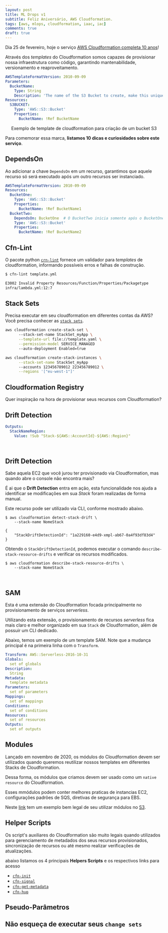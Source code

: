 ```yaml
---
layout: post
title: ML Drops v1
subtitle: Feliz Aniversário, AWS Cloudformation.
tags: [aws, mlops, cloudformation, iaac, iac]
comments: true
draft: true
---
```


Dia 25 de fevereiro, hoje o serviço [AWS Cloudformation completa 10 anos](https://aws.amazon.com/pt/about-aws/whats-new/2011/02/25/introducing-aws-cloudformation/)!

Através dos *templates* do Cloudformation somos capazes de provisionar nossa infraestrutura como código, garantindo mantenabilidade, versionamento e reaproveitamento.

```yaml
AWSTemplateFormatVersion: 2010-09-09
Parameters:
  BucketName:
    Type: String
    Description: 'The name of the S3 Bucket to create, make this unique'
Resources:
  S3BUCKET:
    Type: 'AWS::S3::Bucket'
    Properties:
      BucketName: !Ref BucketName
```
<p style="text-align: center">Exemplo de template de cloudformation para criação de um bucket S3</p>

Para comemorar essa marca, **listamos 10 dicas e curiosidades sobre este serviço**.

## DependsOn

Ao adicionar a chave `DependsOn` em um recurso, garantimos que aquele recurso só será executado após um outro recursos ser instanciado.

```yaml
AWSTemplateFormatVersion: 2010-09-09
Resources:
  BucketOne:
    Type: 'AWS::S3::Bucket'
    Properties:
      BucketName: !Ref BucketName1
  BucketTwo:
    DependsOn: BucketOne  # O BucketTwo inicia somente após o BucketOne 
    Type: 'AWS::S3::Bucket'
    Properties:
      BucketName: !Ref BucketName2
```

## Cfn-Lint

O pacote python [`crn-lint`](https://pypi.org/project/cfn-lint/) fornece um validador para *templates* de cloudformation, informando possíveis erros e falhas de construção.

```sh
$ cfn-lint template.yml

E3002 Invalid Property Resources/Function/Properties/Packagetype
infra/lambda.yml:12:7
```

## Stack Sets

Precisa executar em seu cloudformation em diferentes contas da AWS? Você precisa conhecer as [`stack sets`](https://docs.aws.amazon.com/AWSCloudFormation/latest/UserGuide/stacksets-concepts.html).

```sh
aws cloudformation create-stack-set \ 
      --stack-set-name StackSet_myApp \
      --template-url file://template.yaml \
      --permission-model SERVICE_MANAGED 
      --auto-deployment Enabled=true

aws cloudformation create-stack-instances \
      --stack-set-name StackSet_myApp 
      --accounts 123456789012 223456789012 \
      --regions '["eu-west-1"]'
```

## Cloudformation Registry

Quer inspiração na hora de provisionar seus recursos com Cloudformation? 




## Drift Detection

```yaml
Outputs:
  StackNameRegion:
    Value: !Sub "Stack-${AWS::AccountId}-${AWS::Region}"
```

<br>

## Drift Detection

Sabe aquela EC2 que você jurou ter provisionado via Cloudformation, mas quando abre o console não encontra mais?

É ai que o **Drift Detection** entra em ação, esta funcionalidade nos ajuda a identificar se modificações em sua *Stack* foram realizadas de forma manual.

Este recurso pode ser utilizado via CLI, conforme mostrado abaixo.

```console
$ aws cloudformation detect-stack-drift \
    --stack-name NomeStack

{
    "StackDriftDetectionId": "1a229160-e4d9-xmpl-ab67-0a4f93df83d4"
}
```
Obtendo o `StackDriftDetectionId`, podemos executar o comando `describe-stack-resource-drifts` e verificar os recursos modificados.

```console
$ aws cloudformation describe-stack-resource-drifts \
    --stack-name NomeStack
```
<br>

## SAM

Esta é uma extensão do Cloudformation focada principalmente no provisionamento de serviços *serverless*.

Utilizando esta extensão, o provisionamento de recursos *serverless* fica mais claro e melhor organizado em sua `Stack` de Cloudformation, além de possuir um CLI dedicado.

Abaixo, temos um exemplo de um template SAM. Note que a mudança principal é na primeira linha com o `Transform`.

```yaml
Transform: AWS::Serverless-2016-10-31
Globals:
  set of globals
Description:
  String
Metadata:
  template metadata
Parameters:
  set of parameters
Mappings:
  set of mappings
Conditions:
  set of conditions
Resources:
  set of resources
Outputs:
  set of outputs
```

## Modules
Lançado em novembro de 2020, os módulos do Cloudformation devem ser utilizados quando queremos reutilizar nossos templates em diferentes Stacks de Cloudformation.

Dessa forma, os módulos que criamos devem ser usado como um `native resource` do Cloudformation.

Esses mmódulos podem conter melhores praticas de instancias EC2, configurações padrões de SQS, diretivas de segurança para EBS.

Neste [link](https://aws.amazon.com/pt/blogs/mt/introducing-aws-cloudformation-modules/) tem um exemplo bem legal de seu utilizar módulos no [S3](https://aws.amazon.com/pt/s3/).

## Helper Scripts

Os script's auxiliares do Cloudformation são muito legais quando utilizados para gerenciamento de metadados dos seus recursos provisionados, sincronização de recursos ou até mesmo realizar verificações de atualizações.

abaixo listamos os 4 principais **Helpers Scripts** e os respectivos links para acesso

* [`cfn-init`](https://docs.aws.amazon.com/pt_br/AWSCloudFormation/latest/UserGuide/cfn-init.html)
* [`cfn-signal`](https://docs.aws.amazon.com/pt_br/AWSCloudFormation/latest/UserGuide/cfn-signal.html)
* [`cfn-get-metadata`](https://docs.aws.amazon.com/pt_br/AWSCloudFormation/latest/UserGuide/cfn-get-metadata.html)
* [`cfn-hup`](https://docs.aws.amazon.com/pt_br/AWSCloudFormation/latest/UserGuide/cfn-hup.html)

## Pseudo-Parâmetros




## Não esqueça de executar seus `change sets`